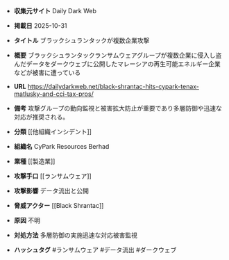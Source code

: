 - **収集元サイト**
Daily Dark Web

- **掲載日**
2025-10-31

- **タイトル**
ブラックシュランタックが複数企業攻撃

- **概要**
ブラックシュランタックランサムウェアグループが複数企業に侵入し盗んだデータをダークウェブに公開したマレーシアの再生可能エネルギー企業などが被害に遭っている

- **URL**
https://dailydarkweb.net/black-shrantac-hits-cypark-tenax-matlusky-and-cci-tax-pros/

- **備考**
攻撃グループの動向監視と被害拡大防止が重要であり多層防御や迅速な対応が推奨される。

- **分類**
[[他組織インシデント]]

- **組織名**
CyPark Resources Berhad

- **業種**
[[製造業]]

- **攻撃手口**
[[ランサムウェア]]

- **攻撃影響**
データ流出と公開

- **脅威アクター**
[[Black Shrantac]]

- **原因**
不明

- **対処方法**
多層防御の実施迅速な対応被害監視

- **ハッシュタグ**
#ランサムウェア #データ流出 #ダークウェブ
